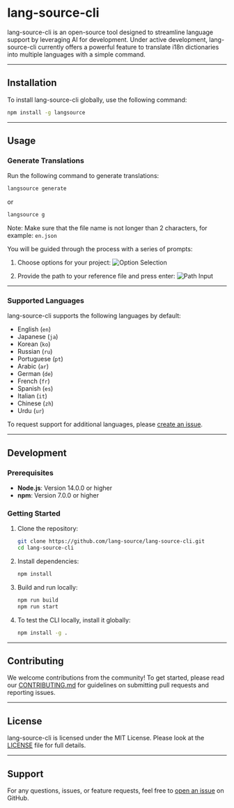# lang-source-cli

lang-source-cli is an open-source tool designed to streamline language support by leveraging AI for development. Under active development, lang-source-cli currently offers a powerful feature to translate i18n dictionaries into multiple languages with a simple command.

---

## Installation

To install lang-source-cli globally, use the following command:

```bash
npm install -g langsource
```

---

## Usage

### Generate Translations

Run the following command to generate translations:

```bash
langsource generate
```

or

```bash
langsource g
```

Note: Make sure that the file name is not longer than 2 characters, for example: `en.json`

You will be guided through the process with a series of prompts:

1. Choose options for your project:
   ![Option Selection](https://github.com/user-attachments/assets/709c57d4-8c59-4164-b1d5-be27f2af7772)

2. Provide the path to your reference file and press enter:
   ![Path Input](https://github.com/user-attachments/assets/533454af-1241-4ab8-b176-9aecf7ed8c75)

---

### Supported Languages

lang-source-cli supports the following languages by default:

- English (`en`)
- Japanese (`ja`)
- Korean (`ko`)
- Russian (`ru`)
- Portuguese (`pt`)
- Arabic (`ar`)
- German (`de`)
- French (`fr`)
- Spanish (`es`)
- Italian (`it`)
- Chinese (`zh`)
- Urdu (`ur`)

To request support for additional languages, please [create an issue](https://github.com/lang-source/lang-source-cli/issues).

---

## Development

### Prerequisites

- **Node.js**: Version 14.0.0 or higher  
- **npm**: Version 7.0.0 or higher  

### Getting Started

1. Clone the repository:
   ```bash
   git clone https://github.com/lang-source/lang-source-cli.git
   cd lang-source-cli
   ```

2. Install dependencies:
   ```bash
   npm install
   ```

3. Build and run locally:
   ```bash
   npm run build
   npm run start
   ```

4. To test the CLI locally, install it globally:
   ```bash
   npm install -g .
   ```

---

## Contributing

We welcome contributions from the community! To get started, please read our [CONTRIBUTING.md](./CONTRIBUTING.md) for guidelines on submitting pull requests and reporting issues.

---

## License

lang-source-cli is licensed under the MIT License. Please look at the [LICENSE](./LICENSE) file for full details.

---

## Support

For any questions, issues, or feature requests, feel free to [open an issue](https://github.com/lang-source/lang-source-cli/issues) on GitHub.
